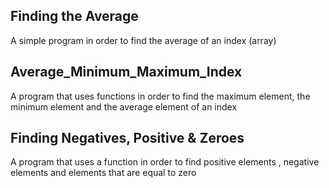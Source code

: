 Finding the Average
-----

A simple program in order to find the average of an index (array)

Average_Minimum_Maximum_Index
------

A program that uses functions in order to find the maximum element, the minimum element and the average element of an index


Finding Negatives, Positive & Zeroes
------

A program that uses a function in order to find positive elements , negative elements and elements that are equal to zero 
